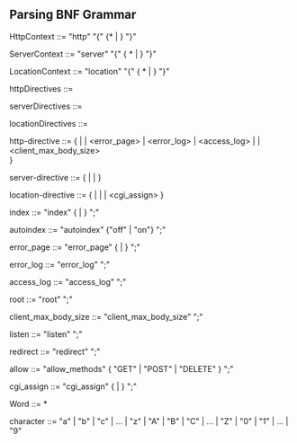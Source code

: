 ## Parsing BNF Grammar

HttpContext ::= "http" "{" {<httpDirectives>* | <ServerContext>} "}"

ServerContext ::= "server" <Key> "{" { <serverDirectives>* | <LocationContext> } "}"

LocationContext ::= "location" <Key> "{" { <locationDirectives>* | <LocationContext> } "}"

httpDirectives ::= <http-directive> 

serverDirectives ::= <server-directive>

locationDirectives ::= <location-directive>

http-directive ::= {
    <index> 
    | <autoindex> 
    | <error_page> 
    | <error_log>
    | <access_log>
    | <root>
    | <client_max_body_size>    
}

server-directive ::= {
    <http-directives>
    | <allow>
    | <listen>
}

location-directive ::= {
    <http-directives>
    | <redirect>
    | <allow>
    | <cgi_assign>
}

index ::= "index" { <Word> | <Word> } ";"

autoindex ::= "autoindex" {"off" | "on"} ";"

error_page ::= "error_page" {<number> | <number>} <Word> ";"

error_log ::= "error_log" <Word> ";"

access_log ::= "access_log" <Word> ";"

root ::= "root" <Word> ";"

client_max_body_size ::= "client_max_body_size" <number> ";"

listen ::= "listen" <number> ";"

redirect ::= "redirect" <number> <Word> ";"

allow ::= "allow_methods" { "GET" | "POST" | "DELETE" } ";"

cgi_assign ::= "cgi_assign" {<Word> | <Word>} ";"

Word ::= <character>*

character ::= "a" | "b" | "c" | ... | "z" | "A" | "B" | "C" | ... | "Z" | "0" | "1" | ... | "9"